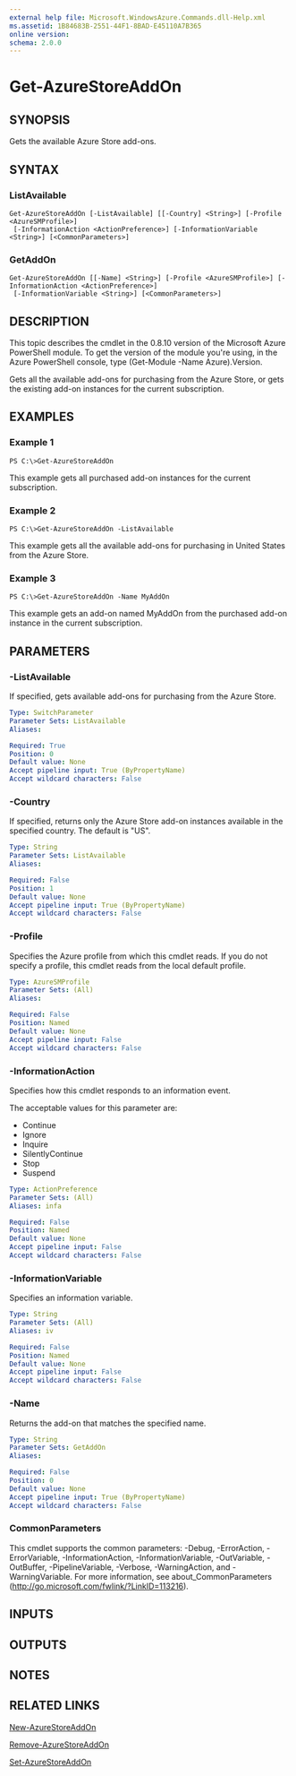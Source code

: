 ```yaml
---
external help file: Microsoft.WindowsAzure.Commands.dll-Help.xml
ms.assetid: 1B84683B-2551-44F1-8BAD-E45110A7B365
online version: 
schema: 2.0.0
---
```


# Get-AzureStoreAddOn

## SYNOPSIS
Gets the available Azure Store add-ons.

## SYNTAX

### ListAvailable
```
Get-AzureStoreAddOn [-ListAvailable] [[-Country] <String>] [-Profile <AzureSMProfile>]
 [-InformationAction <ActionPreference>] [-InformationVariable <String>] [<CommonParameters>]
```

### GetAddOn
```
Get-AzureStoreAddOn [[-Name] <String>] [-Profile <AzureSMProfile>] [-InformationAction <ActionPreference>]
 [-InformationVariable <String>] [<CommonParameters>]
```

## DESCRIPTION
This topic describes the cmdlet in the 0.8.10 version of the Microsoft Azure PowerShell module.
To get the version of the module you're using, in the Azure PowerShell console, type (Get-Module -Name Azure).Version.

Gets all the available add-ons for purchasing from the Azure Store, or gets the existing add-on instances for the current subscription.

## EXAMPLES

### Example 1
```
PS C:\>Get-AzureStoreAddOn
```

This example gets all purchased add-on instances for the current subscription.

### Example 2
```
PS C:\>Get-AzureStoreAddOn -ListAvailable
```

This example gets all the available add-ons for purchasing in United States from the Azure Store.

### Example 3
```
PS C:\>Get-AzureStoreAddOn -Name MyAddOn
```

This example gets an add-on named MyAddOn from the purchased add-on instance in the current subscription.

## PARAMETERS

### -ListAvailable
If specified, gets available add-ons for purchasing from the Azure Store.

```yaml
Type: SwitchParameter
Parameter Sets: ListAvailable
Aliases: 

Required: True
Position: 0
Default value: None
Accept pipeline input: True (ByPropertyName)
Accept wildcard characters: False
```

### -Country
If specified, returns only the Azure Store add-on instances available in the specified country.
The default is "US".

```yaml
Type: String
Parameter Sets: ListAvailable
Aliases: 

Required: False
Position: 1
Default value: None
Accept pipeline input: True (ByPropertyName)
Accept wildcard characters: False
```

### -Profile
Specifies the Azure profile from which this cmdlet reads.
If you do not specify a profile, this cmdlet reads from the local default profile.

```yaml
Type: AzureSMProfile
Parameter Sets: (All)
Aliases: 

Required: False
Position: Named
Default value: None
Accept pipeline input: False
Accept wildcard characters: False
```

### -InformationAction
Specifies how this cmdlet responds to an information event.

The acceptable values for this parameter are:

- Continue
- Ignore
- Inquire
- SilentlyContinue
- Stop
- Suspend

```yaml
Type: ActionPreference
Parameter Sets: (All)
Aliases: infa

Required: False
Position: Named
Default value: None
Accept pipeline input: False
Accept wildcard characters: False
```

### -InformationVariable
Specifies an information variable.

```yaml
Type: String
Parameter Sets: (All)
Aliases: iv

Required: False
Position: Named
Default value: None
Accept pipeline input: False
Accept wildcard characters: False
```

### -Name
Returns the add-on that matches the specified name.

```yaml
Type: String
Parameter Sets: GetAddOn
Aliases: 

Required: False
Position: 0
Default value: None
Accept pipeline input: True (ByPropertyName)
Accept wildcard characters: False
```

### CommonParameters
This cmdlet supports the common parameters: -Debug, -ErrorAction, -ErrorVariable, -InformationAction, -InformationVariable, -OutVariable, -OutBuffer, -PipelineVariable, -Verbose, -WarningAction, and -WarningVariable. For more information, see about_CommonParameters (http://go.microsoft.com/fwlink/?LinkID=113216).

## INPUTS

## OUTPUTS

## NOTES

## RELATED LINKS

[New-AzureStoreAddOn](./New-AzureStoreAddOn.md)

[Remove-AzureStoreAddOn](./Remove-AzureStoreAddOn.md)

[Set-AzureStoreAddOn](./Set-AzureStoreAddOn.md)


